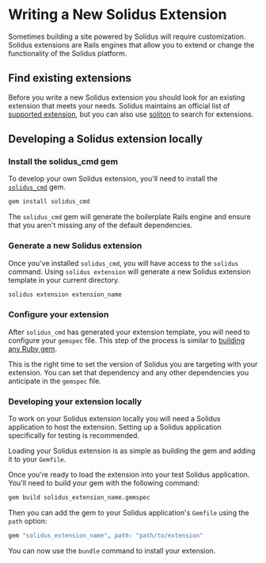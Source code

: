 # Writing a New Solidus Extension

Sometimes building a site powered by Solidus will require customization.
Solidus extensions are Rails engines that allow you to extend or change the
functionality of the Solidus platform.

## Find existing extensions

Before you write a new Solidus extension you should look for an existing
extension that meets your needs. Solidus maintains an official list of
[supported extension](http://extensions.solidus.io), but you can also use
[soliton](http://soliton.nebulab.it) to search for extensions.

## Developing a Solidus extension locally

### Install the solidus_cmd gem
To develop your own Solidus extension, you'll need to install the
[`solidus_cmd`](https://github.com/solidusio-contrib/solidus_cmd) gem.

```bash
gem install solidus_cmd
```

The `solidus_cmd` gem will generate the boilerplate Rails engine and ensure
that you aren't missing any of the default dependencies.

### Generate a new Solidus extension
Once you've installed `solidus_cmd`, you will have access to the `solidus`
command. Using `solidus extension` will generate a new Solidus extension
template in your current directory.

```bash
solidus extension extension_name
```

### Configure your extension
After `solidus_cmd` has generated your extension template, you will need to
configure your `gemspec` file. This step of the process is similar to [building
any Ruby gem](https://guides.rubygems.org/make-your-own-gem/).

This is the right time to set the version of Solidus you are targeting with
your extension. You can set that dependency and any other dependencies you
anticipate in the `gemspec` file.

### Developing your extension locally
To work on your Solidus extension locally you will need a Solidus application
to host the extension. Setting up a Solidus application specifically for
testing is recommended.

Loading your Solidus extension is as simple as building the gem and adding it
to your `Gemfile`.

Once you're ready to load the extension into your test Solidus application.
You'll need to build your gem with the following command:

```bash
gem build solidus_extension_name.gemspec
```

Then you can add the gem to your Solidus application's `Gemfile` using the
`path` option:

```ruby
gem "solidus_extension_name", path: "path/to/extension"
```

You can now use the `bundle` command to install your extension.

